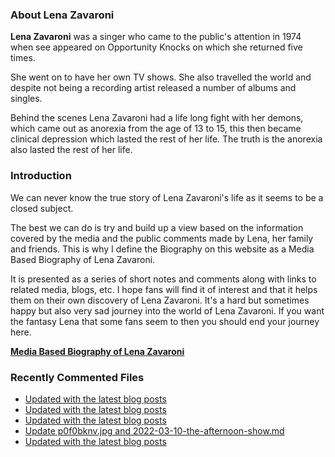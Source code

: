 ### About Lena Zavaroni

<p><strong>Lena Zavaroni</strong> was a singer who came to the public's attention in 1974 when see appeared on Opportunity Knocks on which she returned five times.</p>

<p>She went on to have her own TV shows. She also travelled the world and despite not being a recording artist released a number of albums and singles.</p>

<p>Behind the scenes Lena Zavaroni had a life long fight with her demons, which came out as anorexia from the age of 13 to 15, this then became clinical depression which lasted the rest of her life. The truth is the anorexia also lasted the rest of her life.</p>

### Introduction

<p>We can never know the true story of Lena Zavaroni's life as it seems to be a closed subject.</p>

<p>The best we can do is try and build up a view based on the information covered by the media and the public comments made by Lena, her family and friends. This is why I define the Biography on this website as a Media Based Biography of Lena Zavaroni.</p>

<p>It is presented as a series of short notes and comments along with links to related media, blogs, etc. I hope fans will find it of interest and that it helps them on their own discovery of Lena Zavaroni. It's a hard but sometimes happy but also very sad journey into the world of Lena Zavaroni. If you want the fantasy Lena that some fans seem to then you should end your journey here.</p>

<a href="https://fanzoflenazavaroni.github.io/biography/lena-zavaroni/"><strong>Media Based Biography of Lena Zavaroni</strong></a>

### Recently Commented Files

<!-- BLOG-POST-LIST:START -->
- [Updated with the latest blog posts](https://github.com/FanzOfLenaZavaroni/fanzoflenazavaroni.github.io/commit/d1be40c3aaeb82b307a1a8a8f374d62345e5c604)
- [Updated with the latest blog posts](https://github.com/FanzOfLenaZavaroni/fanzoflenazavaroni.github.io/commit/e4c0ab08efb32172215b2c709d1dd8c6a7107641)
- [Updated with the latest blog posts](https://github.com/FanzOfLenaZavaroni/fanzoflenazavaroni.github.io/commit/5c15922824d6d72dc4e3409b2b0a943fc3608dea)
- [Update p0f0bknv.jpg and 2022-03-10-the-afternoon-show.md](https://github.com/FanzOfLenaZavaroni/fanzoflenazavaroni.github.io/commit/83ae94ea2b524cee380c685491b2b286e576a8f3)
- [Updated with the latest blog posts](https://github.com/FanzOfLenaZavaroni/fanzoflenazavaroni.github.io/commit/e3450666cbef25144bdb4ecb25a0506f7232226f)
<!-- BLOG-POST-LIST:END -->
